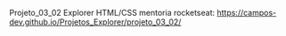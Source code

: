 Projeto_03_02 Explorer HTML/CSS mentoria rocketseat: https://campos-dev.github.io/Projetos_Explorer/projeto_03_02/
